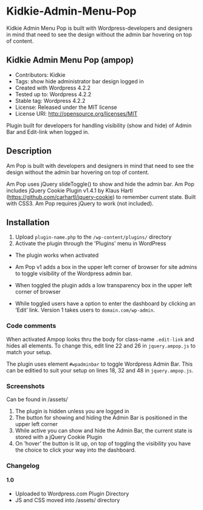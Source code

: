 # Kidkie-Admin-Menu-Pop

Kidkie Admin Menu Pop is built with Wordpress-developers and designers in mind that need to see the design without the admin bar hovering on top of content.

## Kidkie Admin Menu Pop (ampop)
* Contributors: Kidkie
* Tags: show hide administrator bar design logged in
* Created with Wordpress 4.2.2
* Tested up to: Wordpress 4.2.2
* Stable tag: Wordpress 4.2.2
* License: Released under the MIT license
* License URI: http://opensource.org/licenses/MIT

Plugin built for developers for handling visibility (show and hide) of Admin Bar and Edit-link when logged in.

## Description

Am Pop is built with developers and designers in mind that need to see the design without the admin bar hovering on top of content.

Am Pop uses jQuery slideToggle() to show and hide the admin bar.
Am Pop includes jQuery Cookie Plugin v1.4.1 by Klaus Hartl (https://github.com/carhartl/jquery-cookie) to remember current state.
Built with CSS3.
Am Pop requires jQuery to work (not included).

## Installation

1. Upload `plugin-name.php` to the `/wp-content/plugins/` directory
1. Activate the plugin through the 'Plugins' menu in WordPress

* The plugin works when activated

* Am Pop v1 adds a box in the upper left corner of browser for site admins to toggle visibility of the Wordpress admin bar.
* When toggled the plugin adds a low transparency box in the upper left corner of browser
* While toggled users have a option to enter the dashboard by clicking an ’Edit’ link. Version 1 takes users to `domain.com/wp-admin`.

### Code comments

When activated Ampop looks thru the body for class-name `.edit-link` and hides all elements. To change this, edit line 22 and 26 in `jquery.ampop.js` to match your setup.

The plugin uses element `#wpadminbar` to toggle Wordpress Admin Bar. This can be editied to suit your setup on lines 18, 32 and 48 in `jquery.ampop.js`.

### Screenshots

Can be found in /assets/

1. The plugin is hidden unless you are logged in
2. The button for showing and hiding the Admin Bar is positioned in the upper left corner
3. While active you can show and hide the Admin Bar, the current state is stored with a jQuery Cookie Plugin
4. On ’hover’ the button is lit up, on top of toggling the visibility you have the choice to click your way into the dashboard.

### Changelog

#### 1.0
* Uploaded to Wordpress.com Plugin Directory
* JS and CSS moved into /assets/ directory
